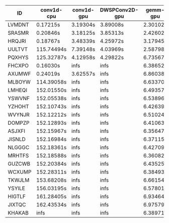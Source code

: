 |ID|conv1d-cpu|conv1d-gpu|DWSPConv2D-gpu|gemm-gpu|avg|
|-|-|-|-|-|-|
|LVMDNT|0.17215s|3.19304s|3.89008s|2.30102s|2.38907s|
|SRASMR|0.20846s|3.18125s|3.85313s|2.42602s|2.41721s|
|HRQJRI|0.18767s|3.48339s|4.25972s|3.17945s|2.77756s|
|UULTVT|115.74494s|7.39148s|4.03969s|2.58798s|32.44102s|
|PQXHYS|125.32787s|4.12958s|4.29822s|6.73567s|35.12283s|
|FHCXPO|0.16030s|infs|infs|6.38652s|infs|
|AXUMWF|0.24019s|3.62557s|infs|6.86038s|infs|
|MLBOYW|114.39058s|infs|infs|6.63370s|infs|
|LMHEQI|152.01550s|infs|infs|6.49357s|infs|
|YSWVNF|152.05538s|infs|infs|6.53896s|infs|
|YZHOHT|152.10743s|infs|infs|6.42639s|infs|
|WVYNJR|152.12212s|infs|infs|6.51024s|infs|
|DOMPZP|152.12893s|infs|infs|6.41063s|infs|
|ASJXFI|152.15967s|infs|infs|6.35647s|infs|
|JISNLD|152.16984s|infs|infs|6.37115s|infs|
|NLGGGC|152.18361s|infs|infs|6.42709s|infs|
|MRHTFS|152.18588s|infs|infs|6.36082s|infs|
|GUZCWB|152.20384s|infs|infs|6.43525s|infs|
|WCXUMP|152.28311s|infs|infs|6.38493s|infs|
|TKWJLM|153.68208s|infs|infs|6.66154s|infs|
|YSYILE|156.03195s|infs|infs|6.57801s|infs|
|HIGTLF|161.28405s|infs|infs|6.93464s|infs|
|JIXTQC|162.43534s|infs|infs|6.97579s|infs|
|KHAKAB|infs|infs|infs|6.38971s|infs|

